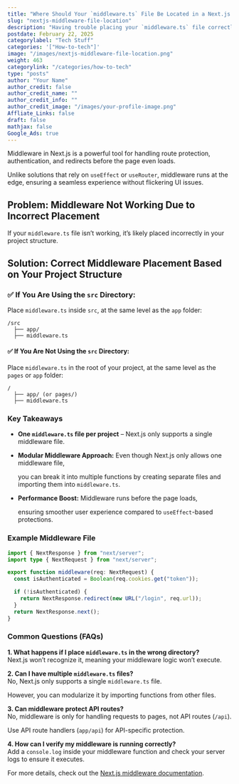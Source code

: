 ```yaml
---
title: "Where Should Your `middleware.ts` File Be Located in a Next.js 15 Project?"
slug: "nextjs-middleware-file-location"
description: "Having trouble placing your `middleware.ts` file correctly in a Next.js 15 project? The right placement depends on whether you're using the `src` directory or not. This article explains the correct location and how to structure middleware properly for optimal performance."
postdate: February 22, 2025
categorylabel: "Tech Stuff"
categories: '["How-to-tech"]'
image: "/images/nextjs-middleware-file-location.png"
weight: 463
categorylink: "/categories/how-to-tech"
type: "posts"
author: "Your Name"
author_credit: false
author_credit_name: ""
author_credit_info: ""
author_credit_image: "/images/your-profile-image.png"
Affliate_Links: false
draft: false
mathjax: false
Google_Ads: true
---
```


Middleware in Next.js is a powerful tool for handling route protection, authentication, and redirects before the page even loads.

Unlike solutions that rely on `useEffect` or `useRouter`, middleware runs at the edge, ensuring a seamless experience without flickering UI issues.

## **Problem:** Middleware Not Working Due to Incorrect Placement

If your `middleware.ts` file isn’t working, it’s likely placed incorrectly in your project structure.

## **Solution:** Correct Middleware Placement Based on Your Project Structure

### ✅ **If You Are Using the `src` Directory:**

Place `middleware.ts` inside `src`, at the same level as the `app` folder:

```
/src
  ├── app/
  ├── middleware.ts
```

#### ✅ **If You Are Not Using the `src` Directory:**

Place `middleware.ts` in the root of your project, at the same level as the `pages` or `app` folder:

```
/
  ├── app/ (or pages/)
  ├── middleware.ts
```

### **Key Takeaways**

- **One `middleware.ts` file per project** – Next.js only supports a single middleware file.
- **Modular Middleware Approach:** Even though Next.js only allows one middleware file,

  you can break it into multiple functions by creating separate files and importing them into `middleware.ts`.

- **Performance Boost:** Middleware runs before the page loads,

  ensuring smoother user experience compared to `useEffect`-based protections.

### **Example Middleware File**

```ts
import { NextResponse } from "next/server";
import type { NextRequest } from "next/server";

export function middleware(req: NextRequest) {
  const isAuthenticated = Boolean(req.cookies.get("token"));

  if (!isAuthenticated) {
    return NextResponse.redirect(new URL("/login", req.url));
  }
  return NextResponse.next();
}
```

### **Common Questions (FAQs)**

**1. What happens if I place `middleware.ts` in the wrong directory?**  
Next.js won’t recognize it, meaning your middleware logic won’t execute.

**2. Can I have multiple `middleware.ts` files?**  
No, Next.js only supports a single `middleware.ts` file.

However, you can modularize it by importing functions from other files.

**3. Can middleware protect API routes?**  
No, middleware is only for handling requests to pages, not API routes (`/api`).

Use API route handlers (`app/api`) for API-specific protection.

**4. How can I verify my middleware is running correctly?**  
Add a `console.log` inside your middleware function and check your server logs to ensure it executes.

For more details, check out the [Next.js middleware documentation](https://nextjs.org/docs/app/building-your-application/routing/middleware).
